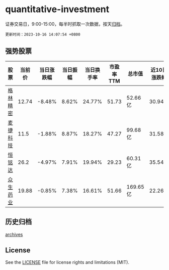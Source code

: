 # quantitative-investment

证券交易日，9:00-15:00，每半时抓取一次数据，按天[归档](archives)。

`更新时间：2023-10-16 14:07:54 +0800`

## 强势股票

|股票|当前价|当日涨跌幅|当日振幅|当日换手率|市盈率TTM|总市值|近10日涨跌幅|
|----|----|----|----|----|----|----|----|
|[格林精密](https://xueqiu.com/S/SZ300968)|12.74|-8.48%|8.62%|24.77%|51.73|52.66亿|30.94%|
|[麦捷科技](https://xueqiu.com/S/SZ300319)|11.5|-1.88%|8.87%|18.27%|47.27|99.68亿|31.58%|
|[恒铭达](https://xueqiu.com/S/SZ002947)|26.2|-4.97%|7.91%|19.94%|29.23|60.31亿|35.54%|
|[众生药业](https://xueqiu.com/S/SZ002317)|19.88|-0.85%|7.38%|16.61%|51.66|169.65亿|22.26%|

## 历史归档

[archives](archives)

## License

See the [LICENSE](LICENSE) file for license rights and limitations (MIT).